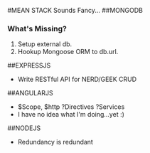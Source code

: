#MEAN STACK
  Sounds Fancy...
##MONGODB

### What's Missing?

1. Setup external db.
1. Hookup Mongoose ORM to db.url.

##EXPRESSJS
  - Write RESTful API for NERD/GEEK CRUD

##ANGULARJS
  - $Scope, $http ?Directives ?Services
  - I have no idea what I'm doing...yet :)

##NODEJS
  - Redundancy is redundant
